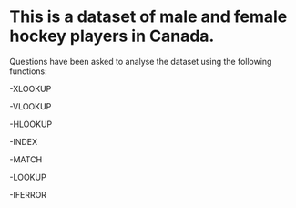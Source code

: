 # This is a dataset of male and female hockey players in Canada. 


Questions have been asked to analyse the dataset using the following functions:	

-XLOOKUP

-VLOOKUP	

-HLOOKUP

-INDEX

-MATCH

-LOOKUP

-IFERROR							
